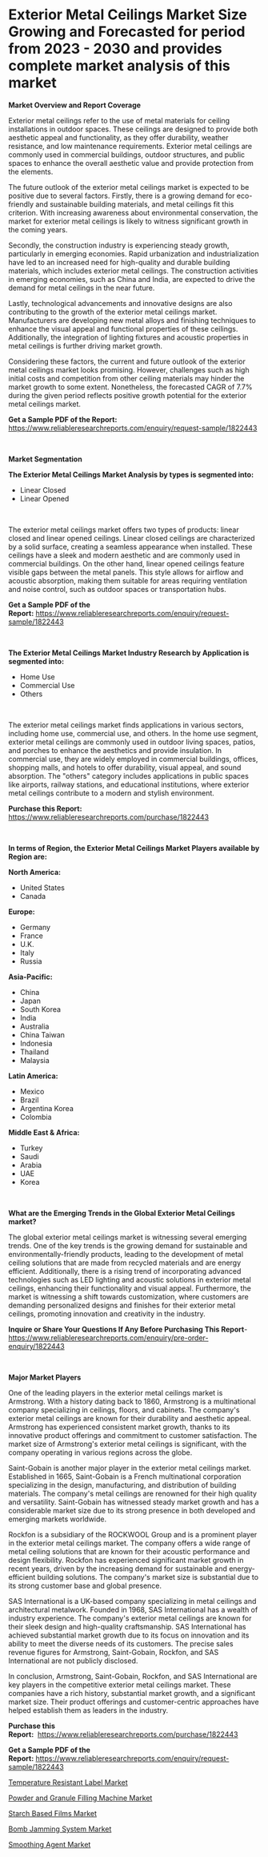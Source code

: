 <p><h1>Exterior Metal Ceilings Market Size Growing and Forecasted for period from 2023 - 2030 and provides complete market analysis of this market</h1></p><p><strong>Market Overview and Report Coverage</strong></p>
<p><p>Exterior metal ceilings refer to the use of metal materials for ceiling installations in outdoor spaces. These ceilings are designed to provide both aesthetic appeal and functionality, as they offer durability, weather resistance, and low maintenance requirements. Exterior metal ceilings are commonly used in commercial buildings, outdoor structures, and public spaces to enhance the overall aesthetic value and provide protection from the elements.</p><p>The future outlook of the exterior metal ceilings market is expected to be positive due to several factors. Firstly, there is a growing demand for eco-friendly and sustainable building materials, and metal ceilings fit this criterion. With increasing awareness about environmental conservation, the market for exterior metal ceilings is likely to witness significant growth in the coming years.</p><p>Secondly, the construction industry is experiencing steady growth, particularly in emerging economies. Rapid urbanization and industrialization have led to an increased need for high-quality and durable building materials, which includes exterior metal ceilings. The construction activities in emerging economies, such as China and India, are expected to drive the demand for metal ceilings in the near future.</p><p>Lastly, technological advancements and innovative designs are also contributing to the growth of the exterior metal ceilings market. Manufacturers are developing new metal alloys and finishing techniques to enhance the visual appeal and functional properties of these ceilings. Additionally, the integration of lighting fixtures and acoustic properties in metal ceilings is further driving market growth.</p><p>Considering these factors, the current and future outlook of the exterior metal ceilings market looks promising. However, challenges such as high initial costs and competition from other ceiling materials may hinder the market growth to some extent. Nonetheless, the forecasted CAGR of 7.7% during the given period reflects positive growth potential for the exterior metal ceilings market.</p></p>
<p><strong>Get a Sample PDF of the Report:</strong> <a href="https://www.reliableresearchreports.com/enquiry/request-sample/1822443">https://www.reliableresearchreports.com/enquiry/request-sample/1822443</a></p>
<p>&nbsp;</p>
<p><strong>Market Segmentation</strong></p>
<p><strong>The Exterior Metal Ceilings Market Analysis by types is segmented into:</strong></p>
<p><ul><li>Linear Closed</li><li>Linear Opened</li></ul></p>
<p>&nbsp;</p>
<p><p>The exterior metal ceilings market offers two types of products: linear closed and linear opened ceilings. Linear closed ceilings are characterized by a solid surface, creating a seamless appearance when installed. These ceilings have a sleek and modern aesthetic and are commonly used in commercial buildings. On the other hand, linear opened ceilings feature visible gaps between the metal panels. This style allows for airflow and acoustic absorption, making them suitable for areas requiring ventilation and noise control, such as outdoor spaces or transportation hubs.</p></p>
<p><strong>Get a Sample PDF of the Report:</strong>&nbsp;<a href="https://www.reliableresearchreports.com/enquiry/request-sample/1822443">https://www.reliableresearchreports.com/enquiry/request-sample/1822443</a></p>
<p>&nbsp;</p>
<p><strong>The Exterior Metal Ceilings Market Industry Research by Application is segmented into:</strong></p>
<p><ul><li>Home Use</li><li>Commercial Use</li><li>Others</li></ul></p>
<p>&nbsp;</p>
<p><p>The exterior metal ceilings market finds applications in various sectors, including home use, commercial use, and others. In the home use segment, exterior metal ceilings are commonly used in outdoor living spaces, patios, and porches to enhance the aesthetics and provide insulation. In commercial use, they are widely employed in commercial buildings, offices, shopping malls, and hotels to offer durability, visual appeal, and sound absorption. The "others" category includes applications in public spaces like airports, railway stations, and educational institutions, where exterior metal ceilings contribute to a modern and stylish environment.</p></p>
<p><strong>Purchase this Report:</strong>&nbsp; <a href="https://www.reliableresearchreports.com/purchase/1822443">https://www.reliableresearchreports.com/purchase/1822443</a></p>
<p>&nbsp;</p>
<p><strong>In terms of Region, the Exterior Metal Ceilings Market Players available by Region are:</strong></p>
<p>
    <p> <strong> North America: </strong>
        <ul>
            <li>United States</li>
            <li>Canada</li>
        </ul>
        </p> 
    <p> <strong> Europe: </strong>
        <ul>
            <li>Germany</li>
            <li>France</li>
            <li>U.K.</li>
            <li>Italy</li>
            <li>Russia</li>
        </ul>
        </p> 
    <p> <strong> Asia-Pacific: </strong>
        <ul>
            <li>China</li>
            <li>Japan</li>
            <li>South Korea</li>
            <li>India</li>
            <li>Australia</li>
            <li>China Taiwan</li>
            <li>Indonesia</li>
            <li>Thailand</li>
            <li>Malaysia</li>
        </ul>
        </p> 
    <p> <strong> Latin America: </strong>
        <ul>
            <li>Mexico</li>
            <li>Brazil</li>
            <li>Argentina Korea</li>
            <li>Colombia</li>
        </ul>
        </p> 
    <p> <strong> Middle East & Africa: </strong>
        <ul>
            <li>Turkey</li>
            <li>Saudi</li>
            <li>Arabia</li>
            <li>UAE</li>
            <li>Korea</li>
        </ul>
    </p>
    </p>
<p>&nbsp;</p>
<p><strong>What are the Emerging Trends in the Global Exterior Metal Ceilings market?</strong></p>
<p><p>The global exterior metal ceilings market is witnessing several emerging trends. One of the key trends is the growing demand for sustainable and environmentally-friendly products, leading to the development of metal ceiling solutions that are made from recycled materials and are energy efficient. Additionally, there is a rising trend of incorporating advanced technologies such as LED lighting and acoustic solutions in exterior metal ceilings, enhancing their functionality and visual appeal. Furthermore, the market is witnessing a shift towards customization, where customers are demanding personalized designs and finishes for their exterior metal ceilings, promoting innovation and creativity in the industry.</p></p>
<p><strong>Inquire or Share Your Questions If Any Before Purchasing This Report</strong>- <a href="https://www.reliableresearchreports.com/enquiry/pre-order-enquiry/1822443">https://www.reliableresearchreports.com/enquiry/pre-order-enquiry/1822443</a></p>
<p>&nbsp;</p>
<p><strong>Major Market Players</strong></p>
<p><p>One of the leading players in the exterior metal ceilings market is Armstrong. With a history dating back to 1860, Armstrong is a multinational company specializing in ceilings, floors, and cabinets. The company's exterior metal ceilings are known for their durability and aesthetic appeal. Armstrong has experienced consistent market growth, thanks to its innovative product offerings and commitment to customer satisfaction. The market size of Armstrong's exterior metal ceilings is significant, with the company operating in various regions across the globe.</p><p>Saint-Gobain is another major player in the exterior metal ceilings market. Established in 1665, Saint-Gobain is a French multinational corporation specializing in the design, manufacturing, and distribution of building materials. The company's metal ceilings are renowned for their high quality and versatility. Saint-Gobain has witnessed steady market growth and has a considerable market size due to its strong presence in both developed and emerging markets worldwide.</p><p>Rockfon is a subsidiary of the ROCKWOOL Group and is a prominent player in the exterior metal ceilings market. The company offers a wide range of metal ceiling solutions that are known for their acoustic performance and design flexibility. Rockfon has experienced significant market growth in recent years, driven by the increasing demand for sustainable and energy-efficient building solutions. The company's market size is substantial due to its strong customer base and global presence.</p><p>SAS International is a UK-based company specializing in metal ceilings and architectural metalwork. Founded in 1968, SAS International has a wealth of industry experience. The company's exterior metal ceilings are known for their sleek design and high-quality craftsmanship. SAS International has achieved substantial market growth due to its focus on innovation and its ability to meet the diverse needs of its customers. The precise sales revenue figures for Armstrong, Saint-Gobain, Rockfon, and SAS International are not publicly disclosed.</p><p>In conclusion, Armstrong, Saint-Gobain, Rockfon, and SAS International are key players in the competitive exterior metal ceilings market. These companies have a rich history, substantial market growth, and a significant market size. Their product offerings and customer-centric approaches have helped establish them as leaders in the industry.</p></p>
<p><strong>Purchase this Report:</strong>&nbsp;&nbsp;<a href="https://www.reliableresearchreports.com/purchase/1822443">https://www.reliableresearchreports.com/purchase/1822443</a></p>
<p></p>
<p><strong>Get a Sample PDF of the Report:</strong>&nbsp;<a href="https://www.reliableresearchreports.com/enquiry/request-sample/1822443">https://www.reliableresearchreports.com/enquiry/request-sample/1822443</a></p>
<p><p><a href="https://medium.com/@deirdredavies67/temperature-resistant-label-market-analysis-its-cagr-market-segmentation-and-global-industry-a486eff8e85b">Temperature Resistant Label Market</a></p><p><a href="https://medium.com/@adealoshi97/powder-and-granule-filling-machine-market-trends-and-market-analysis-forecasted-for-period-2c10ae979625">Powder and Granule Filling Machine Market</a></p><p><a href="https://github.com/merzlyukov93/Market-Research-Report-List-1/blob/main/starch-based-films-market.md">Starch Based Films Market</a></p><p><a href="https://medium.com/@albanamusaj1924/bomb-jamming-system-market-analysis-and-sze-forecasted-for-period-from-2023-to-2030-07b2c7aafb46">Bomb Jamming System Market</a></p><p><a href="https://github.com/sofyaavrova/Market-Research-Report-List-1/blob/main/smoothing-agent-market.md">Smoothing Agent Market</a></p></p>